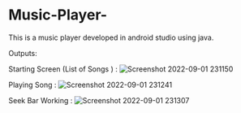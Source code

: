 # Music-Player-
This is a music player developed in android studio using java.


Outputs:

Starting Screen (List of Songs ) :
              ![Screenshot 2022-09-01 231150](https://user-images.githubusercontent.com/89354259/187978953-51156778-7ed0-4b06-9c65-d99a4bc8c290.png)

Playing Song :
              ![Screenshot 2022-09-01 231241](https://user-images.githubusercontent.com/89354259/187979055-87e95853-0180-4ca5-9ee7-b3e4219b8525.png)

Seek Bar Working :
              ![Screenshot 2022-09-01 231307](https://user-images.githubusercontent.com/89354259/187979125-be0568a7-bb76-425f-aa5c-9ad3bf52fd88.png)

